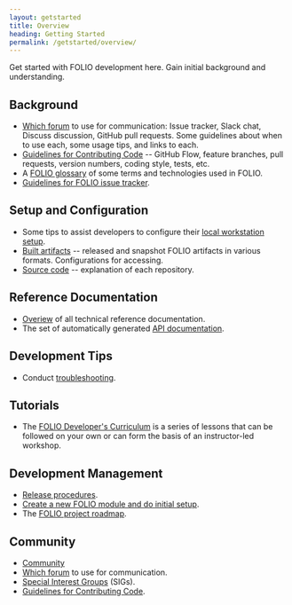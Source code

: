 ```yaml
---
layout: getstarted
title: Overview
heading: Getting Started
permalink: /getstarted/overview/
---
```


Get started with FOLIO development here.  Gain initial background and understanding.

## Background

- [Which forum](/community/which-forum) to use for communication:
  Issue tracker, Slack chat, Discuss discussion, GitHub pull requests.
  Some guidelines about when to use each, some usage tips, and links to each.
- [Guidelines for Contributing Code](/guidelines/index/) --
  GitHub Flow, feature branches, pull requests, version numbers, coding style,
  tests, etc.
- A [FOLIO glossary](/reference/glossary) of some terms and technologies used in FOLIO.
- [Guidelines for FOLIO issue tracker](/guidelines/index/).

## Setup and Configuration

- Some tips to assist developers to configure their
  [local workstation setup](/devtools/index/).
- [Built artifacts](/download/index/) -- released and snapshot FOLIO artifacts in various formats.
Configurations for accessing.
- [Source code](/source/index/) -- explanation of each repository.


## Reference Documentation

- [Overiew](/reference/index/) of all technical reference documentation.
- <span id="api-reference"/> The set of automatically generated [API documentation](/reference/apiindex/).

## Development Tips

- Conduct [troubleshooting](/devtools/troubleshooting/).

## Tutorials

- The [FOLIO Developer's Curriculum](/tutorials/foliocurriculumintro/) is a series
of lessons that can be followed on your own or can form the basis of an
instructor-led workshop.

## Development Management

- [Release procedures](/guidelines/release-procedures).
- [Create a new FOLIO module and do initial setup](/source/create-new-repo).
- The [FOLIO project roadmap](https://wiki.folio.org/display/PC/FOLIO+Roadmap).

## Community

- [Community](/community/)
- [Which forum](/community/which-forum) to use for communication.
- [Special Interest Groups](https://wiki.folio.org/display/PC/Special+Interest+Groups) (SIGs).
- [Guidelines for Contributing Code](/guidelines/index/).